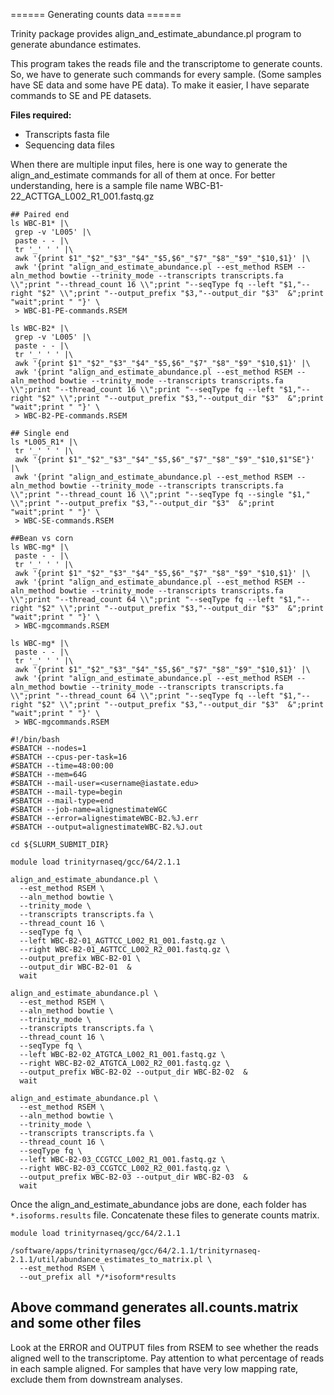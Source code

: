 ====== Generating counts data ======
 
Trinity package provides align_and_estimate_abundance.pl program to generate abundance estimates.

This program takes the reads file and the transcriptome to generate counts. So, we have to generate such commands for every sample. (Some samples have SE data and some have PE data). To make it easier, I have separate commands to SE and PE datasets.

**Files required:**

* Transcripts fasta file
* Sequencing data files

When there are multiple input files, here is one way to generate the align_and_estimate commands for all of them at once. For better understanding, here is a sample file name
WBC-B1-22_ACTTGA_L002_R1_001.fastq.gz

```
## Paired end 
ls WBC-B1* |\
 grep -v 'L005' |\
 paste - - |\
 tr '_' ' ' |\
 awk '{print $1"_"$2"_"$3"_"$4"_"$5,$6"_"$7"_"$8"_"$9"_"$10,$1}' |\
 awk '{print "align_and_estimate_abundance.pl --est_method RSEM --aln_method bowtie --trinity_mode --transcripts transcripts.fa \\";print "--thread_count 16 \\";print "--seqType fq --left "$1,"--right "$2" \\";print "--output_prefix "$3,"--output_dir "$3"  &";print "wait";print " "}' \
 > WBC-B1-PE-commands.RSEM

ls WBC-B2* |\
 grep -v 'L005' |\
 paste - - |\
 tr '_' ' ' |\
 awk '{print $1"_"$2"_"$3"_"$4"_"$5,$6"_"$7"_"$8"_"$9"_"$10,$1}' |\
 awk '{print "align_and_estimate_abundance.pl --est_method RSEM --aln_method bowtie --trinity_mode --transcripts transcripts.fa \\";print "--thread_count 16 \\";print "--seqType fq --left "$1,"--right "$2" \\";print "--output_prefix "$3,"--output_dir "$3"  &";print "wait";print " "}' \
 > WBC-B2-PE-commands.RSEM

## Single end
ls *L005_R1* |\
 tr '_' ' ' |\
 awk '{print $1"_"$2"_"$3"_"$4"_"$5,$6"_"$7"_"$8"_"$9"_"$10,$1"SE"}' |\
 awk '{print "align_and_estimate_abundance.pl --est_method RSEM --aln_method bowtie --trinity_mode --transcripts transcripts.fa \\";print "--thread_count 16 \\";print "--seqType fq --single "$1," \\";print "--output_prefix "$3,"--output_dir "$3"  &";print "wait";print " "}' \
 > WBC-SE-commands.RSEM

##Bean vs corn
ls WBC-mg* |\
 paste - - |\
 tr '_' ' ' |\
 awk '{print $1"_"$2"_"$3"_"$4"_"$5,$6"_"$7"_"$8"_"$9"_"$10,$1}' |\
 awk '{print "align_and_estimate_abundance.pl --est_method RSEM --aln_method bowtie --trinity_mode --transcripts transcripts.fa \\";print "--thread_count 64 \\";print "--seqType fq --left "$1,"--right "$2" \\";print "--output_prefix "$3,"--output_dir "$3"  &";print "wait";print " "}' \
 > WBC-mgcommands.RSEM

ls WBC-mg* |\
 paste - - |\
 tr '_' ' ' |\
 awk '{print $1"_"$2"_"$3"_"$4"_"$5,$6"_"$7"_"$8"_"$9"_"$10,$1}' |\
 awk '{print "align_and_estimate_abundance.pl --est_method RSEM --aln_method bowtie --trinity_mode --transcripts transcripts.fa \\";print "--thread_count 64 \\";print "--seqType fq --left "$1,"--right "$2" \\";print "--output_prefix "$3,"--output_dir "$3"  &";print "wait";print " "}' \
 > WBC-mgcommands.RSEM

```


```
#!/bin/bash
#SBATCH --nodes=1 
#SBATCH --cpus-per-task=16
#SBATCH --time=48:00:00
#SBATCH --mem=64G
#SBATCH --mail-user=<username@iastate.edu>
#SBATCH --mail-type=begin
#SBATCH --mail-type=end
#SBATCH --job-name=alignestimateWGC
#SBATCH --error=alignestimateWBC-B2.%J.err
#SBATCH --output=alignestimateWBC-B2.%J.out

cd ${SLURM_SUBMIT_DIR}

module load trinityrnaseq/gcc/64/2.1.1

align_and_estimate_abundance.pl \
  --est_method RSEM \
  --aln_method bowtie \
  --trinity_mode \
  --transcripts transcripts.fa \
  --thread_count 16 \
  --seqType fq \
  --left WBC-B2-01_AGTTCC_L002_R1_001.fastq.gz \
  --right WBC-B2-01_AGTTCC_L002_R2_001.fastq.gz \
  --output_prefix WBC-B2-01 \
  --output_dir WBC-B2-01  &
  wait

align_and_estimate_abundance.pl \
  --est_method RSEM \
  --aln_method bowtie \
  --trinity_mode \
  --transcripts transcripts.fa \
  --thread_count 16 \
  --seqType fq \
  --left WBC-B2-02_ATGTCA_L002_R1_001.fastq.gz \
  --right WBC-B2-02_ATGTCA_L002_R2_001.fastq.gz \
  --output_prefix WBC-B2-02 --output_dir WBC-B2-02  &
  wait

align_and_estimate_abundance.pl \
  --est_method RSEM \
  --aln_method bowtie \
  --trinity_mode \
  --transcripts transcripts.fa \
  --thread_count 16 \
  --seqType fq \
  --left WBC-B2-03_CCGTCC_L002_R1_001.fastq.gz \
  --right WBC-B2-03_CCGTCC_L002_R2_001.fastq.gz \
  --output_prefix WBC-B2-03 --output_dir WBC-B2-03  &
  wait
```


Once the align_and_estimate_abundance jobs are done, each folder has `*.isoforms.results` file. Concatenate these files to generate counts matrix.

```
module load trinityrnaseq/gcc/64/2.1.1

/software/apps/trinityrnaseq/gcc/64/2.1.1/trinityrnaseq-2.1.1/util/abundance_estimates_to_matrix.pl \
  --est_method RSEM \
  --out_prefix all */*isoform*results
```

## Above command generates all.counts.matrix and some other files


Look at the ERROR and OUTPUT files from RSEM to see whether the reads aligned well to the transcriptome. Pay attention to what percentage of reads in each sample aligned. For samples that have very low mapping rate, exclude them from downstream analyses.
